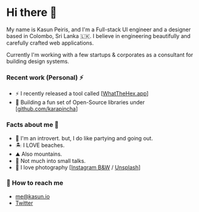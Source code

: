 # Hi there 👋

My name is Kasun Peiris, and I'm a Full-stack UI engineer and a designer based in Colombo, Sri Lanka 🇱🇰. I believe in engineering beautifully and carefully crafted web applications.

Currently I'm working with a few startups & corporates as a consultant for building design systems.

### Recent work (Personal) ⚡️

- ⚡ I recently released a tool called [[WhatTheHex.app](https://www.whatthehex.app)]
- 🤔 Building a fun set of Open-Source libraries under [[github.com/karapincha](https://github.com/karapincha)]

### Facts about me 💊

- 🌱 I'm an introvert. but, I do like partying and going out.
- 🏝 I LOVE beaches.
- ⛰ Also mountains.
- 🎤 Not much into small talks.
- 📸 I love photography [[Instagram B&W](https://www.instagram.com/peiris__) / [Unsplash](https://unsplash.com/@peiris)]

### 📮 How to reach me

- [me@kasun.io](mailto:me@kasun.io)
- [Twitter](https://twitter.com/peiris__)
